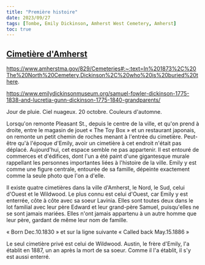 ```yaml
---
title: "Première histoire"
date: 2023/09/27
tags: [Tombe, Emily Dickinson, Amherst West Cemetery, Amherst]
toc: true
---
```


## [Cimetière d'Amherst](https://en.wikipedia.org/wiki/Amherst_West_Cemetery)

https://www.amherstma.gov/829/Cemeteries#:~:text=In%201873%2C%20The%20North%20Cemetery,Dickinson%2C%20who%20is%20buried%20there.

https://www.emilydickinsonmuseum.org/samuel-fowler-dickinson-1775-1838-and-lucretia-gunn-dickinson-1775-1840-grandparents/

Jour de pluie. Ciel nuageux. 20 octobre. Couleurs d'automne.

Lorsqu'on remonte Pleasant St., depuis le centre de la ville, et qu'on prend à droite, entre le magasin de jouet « The Toy Box » et un restaurant japonais, on remonte un petit chemin de roches menant à l'entrée du cimetière. Peut-être qu'à l'époque d'Emily, avoir un cimetière à cet endroit n'était pas déplacé. Aujourd'hui, cet espace semble ne pas appartenir. Il est entouré de commerces et d'édifices, dont l'un a été paint d'une gigantesque murale rappellant les personnes importantes liées à l'histoire de la ville. Emily y est comme une figure centrale, entourée de sa famille, dépeinte exactement comme la seule photo que l'on a d'elle. 


Il existe quatre cimetières dans la ville d'Amherst, le Nord, le Sud, celui d'Ouest et le Wildwood. Le plus connu est celui d'Ouest, car Emily y est enterrée, côte à côte avec sa soeur Lavinia. Elles sont toutes deux dans le lot familial avec leur père Edward et leur grand-père Samuel, puisqu'elles ne se sont jamais mariées. Elles n'ont jamais appartenu à un autre homme que leur père, gardant de même leur nom de famille. 


« Born Dec.10.1830 » et sur la ligne suivante « Called back May.15.1886 »

Le seul cimetière privé est celui de Wildwood. Austin, le frère d'Emily, l'a établit en 1887, un an après la mort de sa soeur. Comme il l'a établit, il s'y est aussi enterré.
